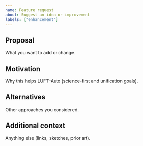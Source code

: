 ```yaml
---
name: Feature request
about: Suggest an idea or improvement
labels: ["enhancement"]
---
```


## Proposal
What you want to add or change.

## Motivation
Why this helps LUFT-Auto (science-first and unification goals).

## Alternatives
Other approaches you considered.

## Additional context
Anything else (links, sketches, prior art).
